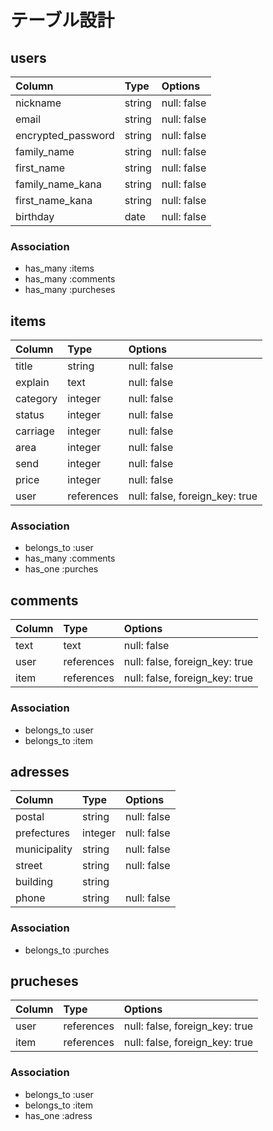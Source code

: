# テーブル設計

## users

| Column               | Type       | Options                        |
|:---------------------|:-----------|:-------------------------------|
| nickname             | string     | null: false                    |
| email                | string     | null: false                    |
| encrypted_password   | string     | null: false                    |
| family_name          | string     | null: false                    |
| first_name           | string     | null: false                    |
| family_name_kana     | string     | null: false                    |
| first_name_kana      | string     | null: false                    |
| birthday             | date       | null: false                    |

### Association

- has_many :items
- has_many :comments
- has_many :purcheses

## items

| Column   | Type       | Options                        |
|:---------|:-----------|:-------------------------------|
| title    | string     | null: false                    |
| explain  | text       | null: false                    |
| category | integer    | null: false                    |
| status   | integer    | null: false                    |
| carriage | integer    | null: false                    |
| area     | integer    | null: false                    |
| send     | integer    | null: false                    |
| price    | integer    | null: false                    |
| user     | references | null: false, foreign_key: true |

### Association

- belongs_to :user
- has_many :comments
- has_one :purches

## comments

| Column | Type       | Options                        |
|:-------|:-----------|:-------------------------------|
| text   | text       | null: false                    |
| user   | references | null: false, foreign_key: true |
| item   | references | null: false, foreign_key: true |

### Association

- belongs_to :user
- belongs_to :item

## adresses

| Column        | Type       | Options                        |
|:--------------|:-----------|:-------------------------------|
| postal        | string     | null: false                    |
| prefectures   | integer    | null: false                    |
| municipality  | string     | null: false                    |
| street        | string     | null: false                    |
| building      | string     |                                |
| phone         | string     | null: false                    |

### Association

- belongs_to :purches

## prucheses

| Column   | Type       | Options                        |
|:---------|:-----------|:-------------------------------|
| user     | references | null: false, foreign_key: true |
| item     | references | null: false, foreign_key: true |

### Association

- belongs_to :user
- belongs_to :item
- has_one :adress
